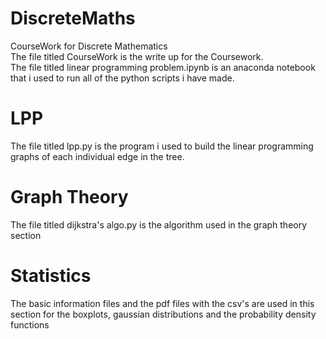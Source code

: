 # DiscreteMaths
CourseWork for Discrete Mathematics</br>
The file titled CourseWork is the write up for the Coursework.</br>
The file titled linear programming problem.ipynb is an anaconda notebook that i used to run all of the python scripts i have made.</br>
# LPP
The file titled lpp.py is the program i used to build the linear programming graphs of each individual edge in the tree.</br>
# Graph Theory
The file titled dijkstra's algo.py is the algorithm used in the graph theory section</br>
# Statistics
The basic information files and the pdf files with the csv's are used in this section for the boxplots, gaussian distributions and the probability density functions
